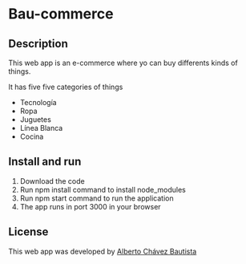 # Bau-commerce

## Description

This web app is an e-commerce where yo can buy differents kinds of things.

It has five five categories of things

- Tecnología
- Ropa
- Juguetes
- Línea Blanca
- Cocina

## Install and run

1. Download the code
2. Run npm install command to install node_modules
3. Run npm start command to run the application
4. The app runs in port 3000 in your browser

## License

This web app was developed by [Alberto Chávez Bautista](https://www.linkedin.com/in/albertobautistac/)
